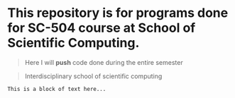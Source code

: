 # This repository is for programs done for SC-504 course at School of Scientific Computing.

> Here I will **push** code done during the entire semester


> Interdisciplinary school of scientific computing

```
This is a block of text here...
```